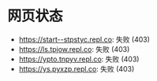 # 网页状态
- https://start--stpstyc.repl.co: 失败 (403)
- https://ls.tpjow.repl.co: 失败 (403)
- https://ypto.tnpyv.repl.co: 失败 (403)
- https://ys.pyxzp.repl.co: 失败 (403)

